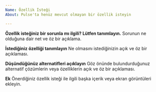 ```yaml
---
Name: Özellik İsteği
About: Pulse'ta henüz mevcut olmayan bir özellik isteyin

---
```


<!--
Eğer Pulse kullanmakla ilgili bazı sorunlar yaşıyorsanız, lütfen Pulse Discord Server'ına giderek sonunuzu dile getirin;
  https://discord.gg/7PepvrJ
Bu issue tracker sadece özellik istekleriyle ilgili kullanılmalıdır. Temel yardım ile ilgili konulara cevap verilmeyecektir.
-->

**Özellik isteğiniz bir sorunla mı ilgili? Lütfen tanımlayın.**
Sorunun ne olduğuna dair net ve öz bir açıklama.

**İstediğiniz özelliği tanımlayın**
Ne olmasını istediğinizin açık ve öz bir açıklaması.

**Düşündüğünüz alternatifleri açıklayın**
Göz önünde bulundurduğunuz alternatif çözümlerin veya özelliklerin açık ve öz bir açıklaması.

**Ek**
Önerdiğiniz özellik isteği ile ilgili başka içerik veya ekran görüntüleri ekleyin.

